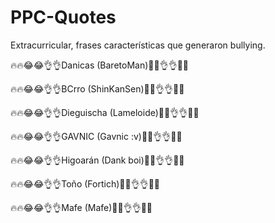 # PPC-Quotes
Extracurricular, frases características que generaron bullying.

🔥🔥😂😂👌👌Danicas (BaretoMan)😤😤👌👌🔥🔥

🔥🔥😂😂👌👌BCrro (ShinKanSen)😤😤👌👌🔥🔥

🔥🔥😂😂👌👌Dieguischa (Lameloide)😤😤👌👌🔥🔥

🔥🔥😂😂👌👌GAVNIC (Gavnic :v)😤😤👌👌🔥🔥

🔥🔥😂😂👌👌Higoarán (Dank boi)😤😤👌👌🔥🔥

🔥🔥😂😂👌👌Toño (Fortich)😤😤👌👌🔥🔥

🔥🔥😂😂👌👌Mafe (Mafe)😤😤👌👌🔥🔥

